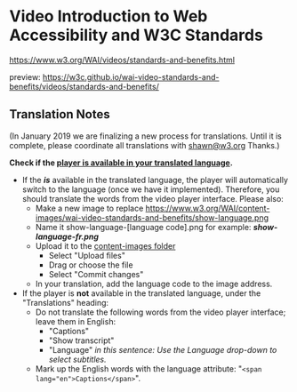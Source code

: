 # Video Introduction to Web Accessibility and W3C Standards
https://www.w3.org/WAI/videos/standards-and-benefits.html

preview: https://w3c.github.io/wai-video-standards-and-benefits/videos/standards-and-benefits/

## Translation Notes

(In January 2019 we are finalizing a new process for translations. Until it is complete, please coordinate all translations with shawn@w3.org Thanks.)

**Check if the [player is available in your translated language](https://github.com/ableplayer/ableplayer/blob/master/README.md#user-content-supported-languages).**

* If the _**is**_ available in the translated language, the player will automatically switch to the language (once we have it implemented). Therefore, you should translate the words from the video player interface. Please also:
   * Make a new image to replace https://www.w3.org/WAI/content-images/wai-video-standards-and-benefits/show-language.png
   * Name it show-language-[language code].png for example: _**show-language-fr.png**_
   * Upload it to the [content-images folder](https://github.com/w3c/wai-video-standards-and-benefits/tree/master/content-images/wai-video-standards-and-benefits)
      * Select "Upload files"
      * Drag or choose the file
      * Select "Commit changes"
   * In your translation, add the language code to the image address.
* If the player is **not** available in the translated language, under the "Translations" heading:
   * Do not translate the following words from the video player interface; leave them in English:
     * "Captions"
     * "Show transcript"
     * "Language" _in this sentence: Use the Language drop-down to select subtitles._
   * Mark up the English words with the language attribute: "`<span lang="en">Captions</span>`". 
